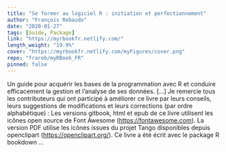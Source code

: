 ```yaml
---
title: "Se former au logiciel R : initiation et perfectionnement"
author: "François Rebaudo"
date: "2020-01-27"
tags: [Guide, Package]
link: "https://myrbookfr.netlify.com/"
length_weight: "19.9%"
cover: "https://myrbookfr.netlify.com/myFigures/cover.png"
repo: "frareb/myRBook_FR"
pinned: false
---
```


Un guide pour acquérir les bases de la programmation avec R et conduire efficacement la gestion et l’analyse de ses données. [...] Je remercie tous les contributeurs qui ont participé à améliorer ce livre par leurs conseils, leurs suggestions de modifications et leurs corrections (par ordre alphabétique) : Les versions gitbook, html et epub de ce livre utilisent les icônes open source de Font Awesome (https://fontawesome.com). La version PDF utilise les icônes issues du projet Tango disponibles depuis openclipart (https://openclipart.org/). Ce livre a été écrit avec le package R bookdown ...
